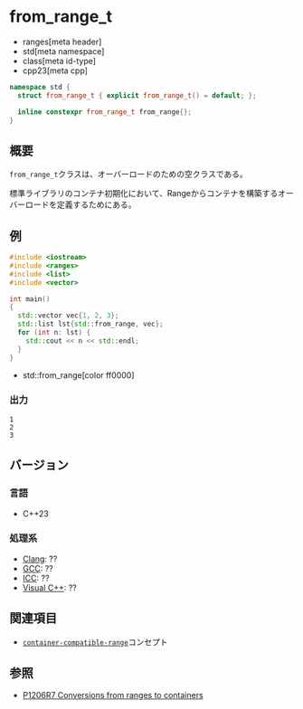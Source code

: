 # from_range_t
* ranges[meta header]
* std[meta namespace]
* class[meta id-type]
* cpp23[meta cpp]

```cpp
namespace std {
  struct from_range_t { explicit from_range_t() = default; };

  inline constexpr from_range_t from_range{};
}
```

## 概要
`from_range_t`クラスは、オーバーロードのための空クラスである。

標準ライブラリのコンテナ初期化において、Rangeからコンテナを構築するオーバーロードを定義するためにある。


## 例
```cpp example
#include <iostream>
#include <ranges>
#include <list>
#include <vector>

int main()
{
  std::vector vec{1, 2, 3};
  std::list lst{std::from_range, vec};
  for (int n: lst) {
    std::cout << n << std::endl;
  }
}
```
* std::from_range[color ff0000]

### 出力
```
1
2
3
```


## バージョン
### 言語
- C++23

### 処理系
- [Clang](/implementation.md#clang): ??
- [GCC](/implementation.md#gcc): ??
- [ICC](/implementation.md#icc): ??
- [Visual C++](/implementation.md#visual_cpp): ??


## 関連項目
- [`container-compatible-range`](/reference/exposition-only/container-compatible-range.md)コンセプト


## 参照
- [P1206R7 Conversions from ranges to containers](https://www.open-std.org/jtc1/sc22/wg21/docs/papers/2022/p1206r7.pdf)
